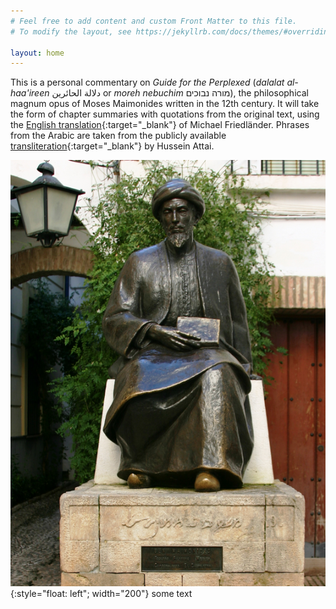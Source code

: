 ```yaml
---
# Feel free to add content and custom Front Matter to this file.
# To modify the layout, see https://jekyllrb.com/docs/themes/#overriding-theme-defaults

layout: home
---
```


This is a personal commentary on _Guide for the Perplexed_ (_dalalat al-haa'ireen_ دلالة الحائرين  or _moreh nebuchim_ מורה נבוכים), the philosophical magnum opus of Moses Maimonides written in the 12th century. It will take the form of chapter summaries with quotations from the original text, using the [English translation](https://www.sefaria.org/Guide_for_the_Perplexed){:target="_blank"} of Michael Friedländer. Phrases from the Arabic are taken from the publicly available [transliteration](https://archive.org/details/DelalatolHaerin_201804){:target="_blank"} by Hussein Attai.

![image](/assets/MaimonidesStatue.png){:style="float: left"; width="200"} some text
